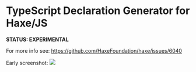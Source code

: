 # TypeScript Declaration Generator for Haxe/JS

**STATUS: EXPERIMENTAL**

For more info see: https://github.com/HaxeFoundation/haxe/issues/6040

Early screenshot:
![](http://i.imgur.com/gsLC32e.png)
